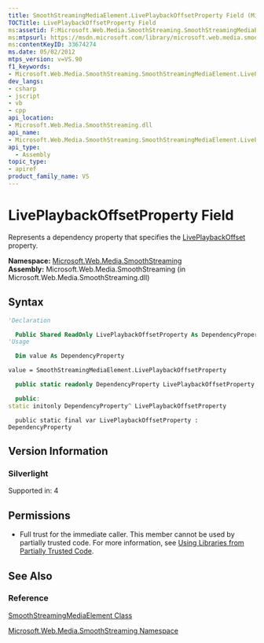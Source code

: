 ```yaml
---
title: SmoothStreamingMediaElement.LivePlaybackOffsetProperty Field (Microsoft.Web.Media.SmoothStreaming)
TOCTitle: LivePlaybackOffsetProperty Field
ms:assetid: F:Microsoft.Web.Media.SmoothStreaming.SmoothStreamingMediaElement.LivePlaybackOffsetProperty
ms:mtpsurl: https://msdn.microsoft.com/library/microsoft.web.media.smoothstreaming.smoothstreamingmediaelement.liveplaybackoffsetproperty(v=VS.90)
ms:contentKeyID: 33674274
ms.date: 05/02/2012
mtps_version: v=VS.90
f1_keywords:
- Microsoft.Web.Media.SmoothStreaming.SmoothStreamingMediaElement.LivePlaybackOffsetProperty
dev_langs:
- csharp
- jscript
- vb
- cpp
api_location:
- Microsoft.Web.Media.SmoothStreaming.dll
api_name:
- Microsoft.Web.Media.SmoothStreaming.SmoothStreamingMediaElement.LivePlaybackOffsetProperty
api_type:
  - Assembly
topic_type:
- apiref
product_family_name: VS
---
```


# LivePlaybackOffsetProperty Field

Represents a dependency property that specifies the [LivePlaybackOffset](smoothstreamingmediaelement-liveplaybackoffset-property-microsoft-web-media-smoothstreaming_1.md) property.

**Namespace:**  [Microsoft.Web.Media.SmoothStreaming](microsoft-web-media-smoothstreaming-namespace_1.md)  
**Assembly:**  Microsoft.Web.Media.SmoothStreaming (in Microsoft.Web.Media.SmoothStreaming.dll)

## Syntax

```vb
'Declaration

  Public Shared ReadOnly LivePlaybackOffsetProperty As DependencyProperty
'Usage

  Dim value As DependencyProperty

value = SmoothStreamingMediaElement.LivePlaybackOffsetProperty
```

```csharp
  public static readonly DependencyProperty LivePlaybackOffsetProperty
```

```cpp
  public:
static initonly DependencyProperty^ LivePlaybackOffsetProperty
```

```jscript
  public static final var LivePlaybackOffsetProperty : DependencyProperty
```

## Version Information

### Silverlight

Supported in: 4  

## Permissions

  - Full trust for the immediate caller. This member cannot be used by partially trusted code. For more information, see [Using Libraries from Partially Trusted Code](https://msdn.microsoft.com/library/8skskf63).

## See Also

### Reference

[SmoothStreamingMediaElement Class](smoothstreamingmediaelement-class-microsoft-web-media-smoothstreaming_1.md)

[Microsoft.Web.Media.SmoothStreaming Namespace](microsoft-web-media-smoothstreaming-namespace_1.md)
